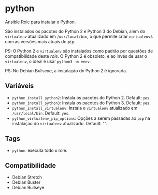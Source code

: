 # python

Ansible Role para instalar o [Python](https://www.python.org/).

São instalados os pacotes do Python 2 e Python 3 do Debian, além do `virtualenv`
atualizado em `/usr/local/bin`, o que permite criar `virtualenv`s com as versões mais
atuais do `pip`.

PS: O Python 2 e `virtualenv` são instalados como padrão por questões de compatibilidade
deste _role_. O Python 2 é obsoleto, e ao invés de usar o `virtualenv`, o ideal é usar
`python3 -m venv`.

PS: No Debian Bullseye, a instalação do Python 2 é ignorada.

## Variáveis

- `python_install_python2`: Instala os pacotes do Python 2. Default: `yes`.
- `python_install_python3`: Instala os pacotes do Python 3. Default: `yes`.
- `python_install_virtualenv`: Instala o `virtualenv` atualizado em `/usr/local/bin`.
  Default: `yes`.
- `python_virtualenv_pip_options`: Opções a serem passadas ao `pip` na instalação do
  `virtualenv` atualizado. Default: "".

## Tags

- `python`: executa todo o role.

## Compatibilidade

- Debian Stretch
- Debian Buster
- Debian Bullseye
